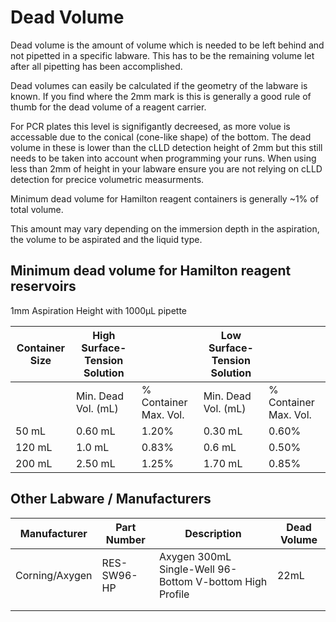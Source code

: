 # Dead Volume

Dead volume is the amount of volume which is needed to be left behind and not pipetted in a specific labware. This has to be the remaining volume let after all pipetting has been accomplished.

Dead volumes can easily be calculated if the geometry of the labware is known. If you find where the 2mm mark is this is generally a good rule of thumb for the dead volume of a reagent carrier.&#x20;

For PCR plates this level is signifigantly decreesed, as more volue is accessable due to the conical (cone-like shape) of the bottom. The dead volume in these is lower than the cLLD detection height of 2mm but this still needs to be taken into account when programming your runs. When using less than 2mm of height in your labware ensure you are not relying on cLLD detection for precice volumetric measurments.



Minimum dead volume for Hamilton reagent containers is generally \~1% of total volume.

This amount may vary depending on the immersion depth in the aspiration, the volume to be aspirated and the liquid type.&#x20;

## Minimum dead volume for Hamilton reagent reservoirs

1mm Aspiration Height with 1000μL pipette

| Container Size | High Surface-Tension Solution |                       | Low Surface-Tension Solution |                       |
| -------------- | ----------------------------- | --------------------- | ---------------------------- | --------------------- |
|                | Min. Dead Vol. (mL)           | % Container Max. Vol. | Min. Dead Vol. (mL)          | % Container Max. Vol. |
| 50 mL          | 0.60 mL                       | 1.20%                 | 0.30 mL                      | 0.60%                 |
| 120 mL         | 1.0 mL                        | 0.83%                 | 0.6 mL                       | 0.50%                 |
| 200 mL         | 2.50 mL                       | 1.25%                 | 1.70 mL                      | 0.85%                 |

&#x20;

## Other Labware / Manufacturers

| Manufacturer   | Part Number | Description                                              | Dead Volume  |
| -------------- | ----------- | -------------------------------------------------------- | ------------ |
| Corning/Axygen | RES-SW96-HP | Axygen 300mL Single-Well 96-Bottom V-bottom High Profile | 22mL         |
|                |             |                                                          |              |
|                |             |                                                          |              |

